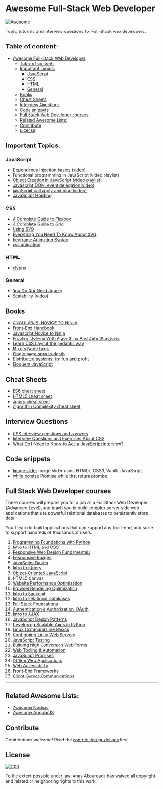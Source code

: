 <!--
@Author: Anas Aboureada <AnasAboureada>
@Date:   Sat, 11th Mar 2017, T 09:29 +01:00
@Email:  me@anasaboureada.com
@Project: awesome-full-stack-web-developer
@Filename: README.md
@Last modified by:   anas
@Last modified time: Mon, 20th Mar 2017, T 18:23 +01:00
@License: MIT License
@Copyright: Copyright (c) 2017 Anas Aboureada <anasaboureada.com>
-->

# Awesome Full-Stack Web Developer

[![Awesome](https://cdn.rawgit.com/sindresorhus/awesome/d7305f38d29fed78fa85652e3a63e154dd8e8829/media/badge.svg)](https://github.com/sindresorhus/awesome)

Tools, tutorials and interview questions for Full-Stack web developers.

## Table of content:

<!-- TOC depthFrom:1 depthTo:6 withLinks:1 updateOnSave:1 orderedList:0 -->

- [Awesome Full-Stack Web Developer](#awesome-full-stack-web-developer)
	- [Table of content:](#table-of-content)
	- [Important Topics:](#important-topics)
		- [JavaScript](#javascript)
		- [CSS](#css)
		- [HTML](#html)
		- [General](#general)
	- [Books](#books)
	- [Cheat Sheets](#cheat-sheets)
	- [Interview Questions](#interview-questions)
	- [Code snippets](#code-snippets)
	- [Full Stack Web Developer courses](#full-stack-web-developer-courses)
	- [Related Awesome Lists:](#related-awesome-lists)
	- [Contribute](#contribute)
	- [License](#license)

<!-- /TOC -->

## Important Topics:

### JavaScript

-   [Dependency Injection basics (video)](https://www.youtube.com/watch?v=0X1Ns2NRfks)
-   [Functional programming in JavaScript (video playlist)](https://www.youtube.com/playlist?list=PL0zVEGEvSaeEd9hlmCXrk5yUyqUag-n84)
-   [Object Creation in JavaScript (video playlist)](https://www.youtube.com/playlist?list=PL0zVEGEvSaeHBZFy6Q8731rcwk0Gtuxub)
-   [Javascript DOM: event delegation(video)](https://www.youtube.com/watch?v=JStineSts7s)
-   [javaScript call apply and bind (video)](https://www.youtube.com/watch?v=c0mLRpw-9rI)
-   [JavaScript Hoisting](https://www.w3schools.com/js/js_hoisting.asp)

### CSS

-   [A Complete Guide to Flexbox](https://css-tricks.com/snippets/css/a-guide-to-flexbox/)
-   [A Complete Guide to Grid](https://css-tricks.com/snippets/css/complete-guide-grid/)
-   [Using SVG](https://css-tricks.com/using-svg/)
-   [Everything You Need To Know About SVG](https://css-tricks.com/lodge/svg/)
-   [Keyframe Animation Syntax](https://css-tricks.com/snippets/css/keyframe-animation-syntax/)
-   [css animation](https://css-tricks.com/almanac/properties/a/animation/)

### HTML

-   [glyphs](https://css-tricks.com/snippets/html/glyphs/)

### General

-   [You Do Not Need Jquery](./notes/you_do_not_need_jquiry.md)
-   [Scalability (video)](https://www.youtube.com/watch?v=-W9F__D3oY4)

## Books

-   [ANGULARJS: NOVICE TO NINJA](./books/angularjs_novice_to_ninja.pdf)
-   [Front-End Handbook](./books/front_end_handbook_2017.pdf)
-   [Javascript Novice to Ninja](./books/javascript_novice_to_ninja.pdf)
-   [Problem Solving With Algorithms And Data Structures](./books/problem_solving_with_algorithms_and_data_structures.pdf)
-   [Learn CSS Layout the pedantic way](./books/box_positioning_in_css.pdf)
-   [Mixu's Node book](./books/mixus_node.pdf)
-   [Single page apps in depth](./books/single_page_app.pdf)
-   [Distributed systems: for fun and profit](./books/distributed_systems.pdf)
-   [Eloquent JavaScript](./books/eloquent_javaScript.pdf)

## Cheat Sheets

-   [ES6 cheat sheet](./cheat_sheets/es6_cheat_sheet.md)
-   [HTML5 cheat sheet](./cheat_sheets/html5_cheat_sheet.pdf)
-   [Jquiry cheat sheet](./cheat_sheets/jquery_cheat_sheet_1.3.2.pdf)
-   [Algorithm Complexity cheat sheet](./cheat_sheets/complexity_cheatsheet.pdf)

## Interview Questions

-   [CSS interview questions and answers](./interview_questions/css_interview_questions_and_answers.md)
-   [Interview Questions and Exercises About CSS](https://css-tricks.com/interview-questions-css/)
-   [What Do I Need to Know to Ace a JavaScript Interview?](./notes/js_interview.md)

## Code snippets

-   [Image slider](./snippets/slide_show) Image slider using HTML5, CSS3, Vanilla JavaScript.
-   [while pomise](./snippets/while_promise.js) Promise while that return promise.

## Full Stack Web Developer courses

These courses will prepare you for a job as a Full Stack Web Developer (Advanced Level), and teach
you to build complex server-side web applications that use powerful relational
databases to persistently store data.

You’ll learn to build applications that can support any front-end, and scale to
support hundreds of thousands of users.

1.  [Programming Foundations with Python](https://www.udacity.com/courses/programming-foundations-with-python--ud036)
2.  [Intro to HTML and CSS](https://www.udacity.com/courses/intro-to-html-and-css--ud304)
3.  [Responsive Web Design Fundamentals](https://www.udacity.com/courses/responsive-web-design-fundamentals--ud893)
4.  [Responsive Images](https://www.udacity.com/courses/responsive-images--ud882)
5.  [JavaScript Basics](https://www.udacity.com/courses/javascript-basics--ud804)
6.  [Intro to jQuery](https://www.udacity.com/courses/intro-to-jquery--ud245)
7.  [Object-Oriented JavaScript](https://www.udacity.com/courses/object-oriented-javascript--ud015)
8.  [HTML5 Canvas](https://www.udacity.com/courses/html5-canvas--ud292)
9.  [Website Performance Optimization](https://www.udacity.com/courses/website-performance-optimization--ud884)
10. [Browser Rendering Optimization](https://www.udacity.com/courses/browser-rendering-optimization--ud860)
11. [Intro to Backend](https://www.udacity.com/course/intro-to-backend--ud171)
12. [Intro to Relational Databases](https://www.udacity.com/courses/intro-to-relational-databases--ud197)
13. [Full Stack Foundations](https://www.udacity.com/courses/full-stack-foundations--ud088)
14. [Authentication & Authorization: OAuth](https://www.udacity.com/courses/authentication-authorization-oauth--ud330)
15. [Intro to AJAX](https://www.udacity.com/courses/intro-to-ajax--ud110)
16. [JavaScript Design Patterns](https://www.udacity.com/courses/javascript-design-patterns--ud989)
17. [Developing Scalable Apps in Python](https://www.udacity.com/courses/developing-scalable-apps-in-python--ud858)
18. [Linux Command Line Basics](https://www.udacity.com/courses/linux-command-line-basics--ud595)
19. [Configuring Linux Web Servers](https://www.udacity.com/courses/configuring-linux-web-servers--ud299)
20. [JavaScript Testing](https://www.udacity.com/courses/javascript-testing--ud549)
21. [Building High Conversion Web Forms](https://www.udacity.com/courses/building-high-conversion-web-forms--ud890)
22. [Web Tooling & Automation](https://www.udacity.com/courses/web-tooling-automation--ud892)
23. [JavaScript Promises](https://www.udacity.com/courses/javascript-promises--ud898)
24. [Offline Web Applications](https://www.udacity.com/courses/offline-web-applications--ud899)
25. [Web Accessibility](https://www.udacity.com/course/web-accessibility--ud891)
26. [Front-End Frameworks](https://www.udacity.com/courses/front-end-frameworks--ud894)
27. [Client-Server Communications](https://www.udacity.com/course/client-server-communication--ud897)

* * *

## Related Awesome Lists:

-   [Awesome Node.js](https://github.com/sindresorhus/awesome-nodejs)
-   [Awesome AngularJS](https://github.com/gianarb/awesome-angularjs)

## Contribute

Contributions welcome! Read the [contribution guidelines](contributing.md) first.

## License

[![CC0](http://mirrors.creativecommons.org/presskit/buttons/88x31/svg/cc-zero.svg)](http://creativecommons.org/publicdomain/zero/1.0)

To the extent possible under law, Anas Aboureada has waived all copyright and
related or neighboring rights to this work.
